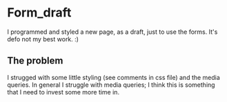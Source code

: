 # Form_draft

I programmed and styled a new page, as a draft, just to use the forms. It's defo not my best work. :)

## The problem

I strugged with some little styling (see comments in css file) and the media queries. In general I struggle with media queries; I think this is something that I need to invest some more time in. 


